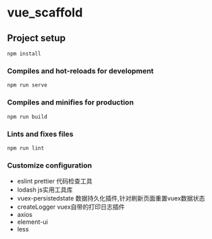 # vue_scaffold

## Project setup
```
npm install
```

### Compiles and hot-reloads for development
```
npm run serve
```

### Compiles and minifies for production
```
npm run build
```

### Lints and fixes files
```
npm run lint
```

### Customize configuration
* eslint prettier 代码检查工具
* lodash js实用工具库
* vuex-persistedstate 数据持久化插件,针对刷新页面重置vuex数据状态
* createLogger vuex自带的打印日志插件
* axios
* element-ui
* less

